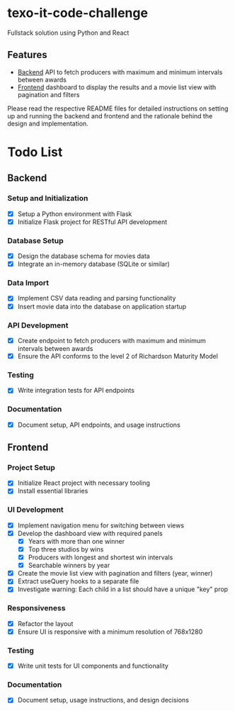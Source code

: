 # texo-it-code-challenge
Fullstack solution using Python and React

## Features
- [Backend](backend/README.md) API to fetch producers with maximum and minimum intervals between awards
- [Frontend](frontend/README.md) dashboard to display the results and a movie list view with pagination and filters

Please read the respective README files for detailed instructions on setting up and running the backend and frontend and the rationale behind the design and implementation.

# Todo List

## Backend

### Setup and Initialization
- [x] Setup a Python environment with Flask
- [x] Initialize Flask project for RESTful API development

### Database Setup
- [x] Design the database schema for movies data
- [x] Integrate an in-memory database (SQLite or similar)

### Data Import
- [x] Implement CSV data reading and parsing functionality
- [x] Insert movie data into the database on application startup

### API Development
- [x] Create endpoint to fetch producers with maximum and minimum intervals between awards
- [x] Ensure the API conforms to the level 2 of Richardson Maturity Model

### Testing
- [x] Write integration tests for API endpoints

### Documentation
- [x] Document setup, API endpoints, and usage instructions

## Frontend

### Project Setup
- [x] Initialize React project with necessary tooling
- [x] Install essential libraries

### UI Development
- [x] Implement navigation menu for switching between views
- [x] Develop the dashboard view with required panels
  - [x] Years with more than one winner
  - [x] Top three studios by wins
  - [x] Producers with longest and shortest win intervals
  - [x] Searchable winners by year
- [x] Create the movie list view with pagination and filters (year, winner)
- [x] Extract useQuery hooks to a separate file
- [x] Investigate warning: Each child in a list should have a unique "key" prop

### Responsiveness
- [x] Refactor the layout
- [x] Ensure UI is responsive with a minimum resolution of 768x1280

### Testing
- [x] Write unit tests for UI components and functionality

### Documentation
- [x] Document setup, usage instructions, and design decisions
